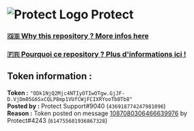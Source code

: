 # ![Protect Logo](https://i.imgur.com/5ovpCPg.png) Protect

### [🇬🇧 Why this repository ? More infos here](https://github.com/protect-github-bot/token-reset/blob/main/README.md)

### [🇫🇷 Pourquoi ce repository ? Plus d'informations ici !](https://github.com/protect-github-bot/token-reset/blob/main/FR_README.md)

## Token information :
**Token :** `"ODk1NjQ2Mjc4NTIyOTIwOTgw.GjJF-D.VjDm05G6SxCQLP8mp1VUfCWjFCIXRYooTb8Tb8"`\
**Posted by :** Protect Support#9040 (`436918774247981096`)\
**Reason :** Token posted on message [1087080306466639976](https://discord.com/channels/835179952500113459/881108454226399292/1087080306466639976) by Protect#4243 (`614755681936867328`)